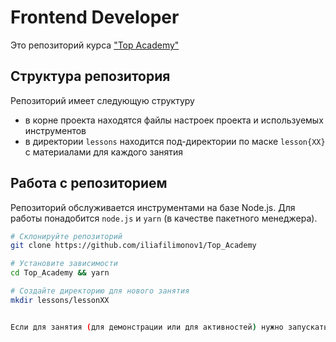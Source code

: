# Frontend Developer

Это репозиторий курса ["Top Academy"](https://github.com/iliafilimonov1/Top_Academy)

## Структура репозитория

Репозиторий имеет следующую структуру

- в корне проекта находятся файлы настроек проекта и используемых инструментов
- в директории `lessons` находится под-директории по маске `lesson{XX}` с материалами для каждого занятия

## Работа с репозиторием

Репозиторий обслуживается инструментами на базе Node.js. Для работы понадобится `node.js` и `yarn` (в качестве пакетного менеджера).

```bash
# Склонируйте репозиторий
git clone https://github.com/iliafilimonov1/Top_Academy

# Установите зависимости
cd Top_Academy && yarn

# Создайте директорию для нового занятия
mkdir lessons/lessonXX


Если для занятия (для демонстрации или для активностей) нужно запускать примеры кода - используйте codesandbox, разместив код в поддиректории соответствующего урока (чтобы держать все материалы в одном месте).
